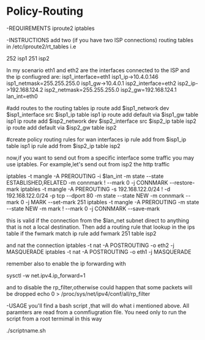 # Policy-Routing
-REQUIREMENTS
iproute2
iptables

-INSTRUCTIONS
add two (if you have two ISP connections) routing tables in /etc/iproute2/rt_tables
i.e

252     isp1
251     isp2

In my scenario eth1 and eth2 are the interfaces connected to the ISP and the ip confiugred are:
isp1_interface=eth1
isp1_ip->10.4.0.146
isp1_netmask=255.255.255.0
isp1_gw->10.4.0.1
isp2_interface=eth2
isp2_ip->192.168.124.2
isp2_netmask=255.255.255.0
isp2_gw=192.168.124.1
lan_int=eth0

#add routes to the routing tables
ip route add $isp1_network dev $isp1_interface src $isp1_ip table isp1
ip route add default via $isp1_gw table isp1
ip route add $isp2_network dev $isp2_interface src $isp2_ip table isp2
ip route add default via $isp2_gw table isp2

#create policy routing rules for wan interfaces
ip rule add from $isp1_ip table isp1
ip rule add from $isp2_ip table isp2


now,if you want to send out from a specific interface some traffic you may use iptables.
For example,let's send out from isp2 the http traffic

iptables -t mangle -A PREROUTING -i $lan_int -m state --state ESTABLISHED,RELATED -m connmark ! --mark 0 -j CONNMARK --restore-mark
iptables -t mangle -A PREROUTING -s 192.168.122.0/24 ! -d 192.168.122.0/24 -p tcp --dport 80 -m state --state NEW -m connmark --mark 0 -j MARK --set-mark 251
iptables -t mangle -A PREROUTING -m state --state NEW -m mark ! --mark 0 -j CONNMARK --save-mark

this is valid if the connection from the $lan_net subnet direct to anything that is not a local destination.
Then add a routing rule that lookup in the ips table if the fwmark match
ip rule add fwmark 251 table isp2

and nat the connection
iptables -t nat -A POSTROUTING -o eth2 -j MASQUERADE
iptables -t nat -A POSTROUTING -o eth1 -j MASQUERADE

remember also to enable the ip forwarding with

sysctl -w net.ipv4.ip_forward=1

and to disable the rp_filter,otherwise could happen that some packets will be dropped
echo 0 > /proc/sys/net/ipv4/conf/all/rp_filter


-USAGE
you'll find a bash script ,that will do what i mentioned above.
All paramters are read from a conmfiugration file.
You need only to run the script from a root termimal in this way

./scriptname.sh
